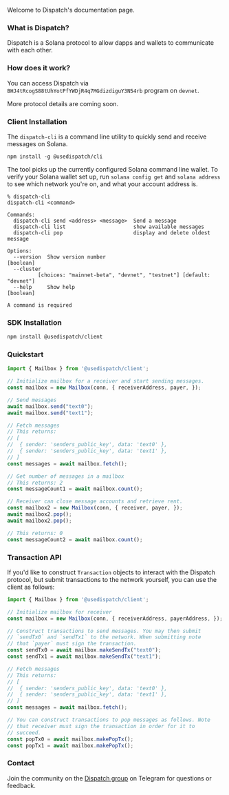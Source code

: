 Welcome to Dispatch's documentation page.

### What is Dispatch?
Dispatch is a Solana protocol to allow dapps and wallets to communicate with each other.

### How does it work?
You can access Dispatch via `BHJ4tRcogS88tUhYotPfYWDjR4q7MGdizdiguY3N54rb` program on `devnet`.

More protocol details are coming soon.

### Client Installation

The `dispatch-cli` is a command line utility to quickly send and receive messages on Solana. 

```
npm install -g @usedispatch/cli
```

The tool picks up the currently configured Solana command line wallet. To verify your Solana wallet set up, run `solana config get` and `solana address` to see which network you're on, and what your account address is.

```
% dispatch-cli
dispatch-cli <command>

Commands:
  dispatch-cli send <address> <message>  Send a message
  dispatch-cli list                      show available messages
  dispatch-cli pop                       display and delete oldest message

Options:
  --version  Show version number                                   [boolean]
  --cluster
          [choices: "mainnet-beta", "devnet", "testnet"] [default: "devnet"]
  --help     Show help                                             [boolean]

A command is required
```



### SDK Installation

```bash
npm install @usedispatch/client
```

### Quickstart


```typescript
import { Mailbox } from '@usedispatch/client';

// Initialize mailbox for a receiver and start sending messages.
const mailbox = new Mailbox(conn, { receiverAddress, payer, });

// Send messages
await mailbox.send("text0");
await mailbox.send("text1");

// Fetch messages
// This returns:
// [
//  { sender: 'senders_public_key', data: 'text0' },
//  { sender: 'senders_public_key', data: 'text1' },
// ]
const messages = await mailbox.fetch();

// Get number of messages in a mailbox
// This returns: 2
const messageCount1 = await mailbox.count();

// Receiver can close message accounts and retrieve rent.
const mailbox2 = new Mailbox(conn, { receiver, payer, });
await mailbox2.pop();
await mailbox2.pop();

// This returns: 0
const messageCount2 = await mailbox.count();
```

### Transaction API


If you'd like to construct `Transaction` objects to interact with the Dispatch protocol,
but submit transactions to the network yourself, you can use the client as follows:


```typescript
import { Mailbox } from '@usedispatch/client';

// Initialize mailbox for receiver
const mailbox = new Mailbox(conn, { receiverAddress, payerAddress, });

// Construct transactions to send messages. You may then submit
// `sendTx0` and `sendTx1` to the network. When submitting note
// that `payer` must sign the transaction.
const sendTx0 = await mailbox.makeSendTx("text0");
const sendTx1 = await mailbox.makeSendTx("text1");

// Fetch messages
// This returns:
// [
//  { sender: 'senders_public_key', data: 'text0' },
//  { sender: 'senders_public_key', data: 'text1' },
// ]
const messages = await mailbox.fetch();

// You can construct transactions to pop messages as follows. Note
// that receiver must sign the transaction in order for it to
// succeed.
const popTx0 = await mailbox.makePopTx();
const popTx1 = await mailbox.makePopTx();
```

### Contact
Join the community on the [Dispatch group](https://t.me/+tY-bKbPLixw1MmI5) on Telegram for questions or feedback.
